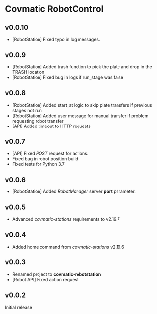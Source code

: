 # Covmatic RobotControl

## v0.0.10
- [RobotStation] Fixed typo in log messages.

## v0.0.9
- [RobotStation] Added trash function to pick the plate and drop in the TRASH location
- [RobotStation] Fixed bug in logs if run_stage was false

## v0.0.8
- [RobotStation] Added start_at logic to skip plate transfers if previous stages not run
- [RobotStation] Added user message for manual transfer if problem requesting robot transfer
- [API] Added timeout to HTTP requests

## v0.0.7

- [API] Fixed *POST* request for actions.
- Fixed bug in robot position build
- Fixed tests for Python 3.7

## v0.0.6

- [RobotStation] Added *RobotManager* server **port** parameter.

## v0.0.5

- Advanced *covmatic-stations* requirements to v2.19.7

## v0.0.4

- Added home command from *covmatic-stations* v2.19.6

## v0.0.3

- Renamed project to **covmatic-robotstation**
- [Robot API] Fixed action request

## v0.0.2

Initial release

